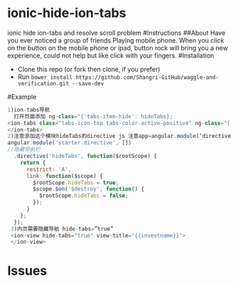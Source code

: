 # ionic-hide-ion-tabs
ionic hide ion-tabs and resolve scroll problem
#Instructions
##About
Have you ever noticed a group of friends Playing mobile phone. When you click on the button on the mobile phone or ipad, button rock will bring you a new experience, could not help but like click with your fingers.
#Installation
 - Clone this repo (or fork then clone, if you prefer)
  - Run `bower install https://github.com/Shangri-GitHub/waggle-and-verification.git --save-dev`

#Example
```javascript
1)ion-tabs导航
  打开页面添加 ng-class="{'tabs-item-hide': hideTabs};
<ion-tabs class="tabs-icon-top tabs-color-active-positive" ng-class="{'tabs-item-hide': hideTabs}">
</ion-tabs>
2)注意添加这个模块hideTabs的directive js 注意app=angular.module(‘directive’, [])
angular.module('starter.directive', [])
//隐藏导航栏
  .directive('hideTabs', function($rootScope) {
    return {
      restrict: 'A',
      link: function($scope) {
        $rootScope.hideTabs = true;
        $scope.$on('$destroy', function() {
          $rootScope.hideTabs = false;
        });
      }
    };
  });
 3)内页需要隐藏导航 hide-tabs=”true”
 <ion-view hide-tabs="true" view-title="{{investname}}">
 </ion-view>
```

# Issues



